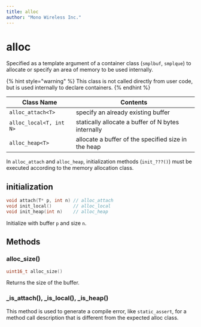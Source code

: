 ```yaml
---
title: alloc
author: "Mono Wireless Inc."
---
```


# alloc

Specified as a template argument of a container class (`smplbuf`, `smplque`) to allocate or specify an area of memory to be used internally.

{% hint style="warning" %}
This class is not called directly from user code, but is used internally to declare containers.
{% endhint %}

| Class Name | Contents |
| ----------------------- | ------------------- |
| `alloc_attach<T>` | specify an already existing buffer |
| `alloc_local<T, int N>` | statically allocate a buffer of N bytes internally |
| `alloc_heap<T>` | allocate a buffer of the specified size in the heap

In `alloc_attach` and `alloc_heap`, initialization methods (`init_???()`) must be executed according to the memory allocation class.

## initialization

```cpp
void attach(T* p, int n) // alloc_attach
void init_local()        // alloc_local
void init_heap(int n)    // alloc_heap
```

Initialize with buffer `p` and size `n`.



## Methods

### alloc\_size()

```cpp
uint16_t alloc_size()
```

Returns the size of the buffer.



### \_is\_attach(), \_is\_local(), \_is\_heap()

This method is used to generate a compile error, like `static_assert`, for a method call description that is different from the expected alloc class.
